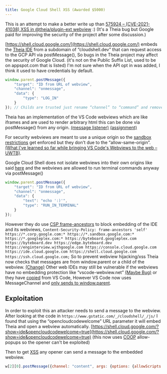 ```yaml
---
title: Google Cloud Shell XSS (Awarded $5000)
---
```


This is an attempt to make a better write up than [575924 – (CVE-2021-41038) XSS in @theia/plugin-ext webview](https://bugs.eclipse.org/bugs/show_bug.cgi?id=575924) :) (It's a Theia bug but Google paid for improving the security of the project after some discussion.)

[https://shell.cloud.google.com/](https://shell.cloud.google.com/) embeds the [Theia IDE](https://theia-ide.org/) from a subdomain of “cloudshell.dev” that can request access to the GCP API via postMessage(), So bugs in the Theia project may affect the security of Google Cloud. (it's not on the Public Suffix List, used to be on appspot.com that is listed)
I'm not sure when the API opt in was added, I think it used to have credentials by default.
```js
window.parent.postMessage({
    "target": "ID from URL of webview",
    "channel": "onmessage",
    "data": {
        "type": "LOG_IN"
    }
}); // Childs are trusted just rename “channel” to “command” and remove “target”.
```
Theia has an implementation of the VS Code webviews which are like iframes and are used to render arbitrary html this can be done via postMessage() from any origin. [(message listener)](https://github.com/eclipse-theia/theia/blob/d3501165bb4e87c3612a1a02c34a1d16ab81802c/packages/plugin-ext/src/main/browser/webview/pre/host.js#L28) [(assignment)](https://github.com/eclipse-theia/theia/blob/d3501165bb4e87c3612a1a02c34a1d16ab81802c/packages/plugin-ext/src/main/browser/webview/pre/main.js#L501)

For security webviews are meant to use a unique origin so the [sandbox restrictions](https://github.com/eclipse-theia/theia/blob/d3501165bb4e87c3612a1a02c34a1d16ab81802c/packages/plugin-ext/src/main/browser/webview/pre/main.js#L480) get enforced but they don't due to the “allow-same-origin”. [(What I've learned so far while bringing VS Code's Webviews to the web – UWTB)](https://blog.mattbierner.com/vscode-webview-web-learnings/).

Google Cloud Shell does not isolate webviews into their own origins like said [here](https://github.com/eclipse-theia/theia/tree/master/packages/plugin-ext#environment-variables) and the webviews are allowed to run terminal commands anyway via postMessage()
```js
window.parent.postMessage({
    "target": "ID from URL of webview",
    "channel": "onmessage",
    "data": {
        "text": "echo ':)'",
        "type": "RUN_IN_TERMINAL"
    }
});
```
However they do use [CSP frame-ancestors](https://developer.mozilla.org/en-US/docs/Web/HTTP/Headers/Content-Security-Policy/frame-ancestors) to block embedding of the IDE and its webviews,
`Content-Security-Policy: frame-ancestors 'self' https://*.corp.google.com:* https://*.sandbox.google.com:* https://*.googleplex.com:* https://byteboard.googleplex.com https://byteboard.dev https://edge.byteboard.dev https://enginterview.withgoogle.com https://console.cloud.google.com https://ide.cloud.google.com https://shell.cloud.google.com https://ssh.cloud.google.com;`
So to prevent webview hijacking/xss Theia now checks that messages are from window.parent or a child of the webview. [(Change)](https://github.com/eclipse-theia/theia/pull/10202/files)
Other web IDEs may still be vulnerable if the webviews have no embedding protection like “vscode-webview.net” [(Maybe Bug)](https://github.com/microsoft/vscode/issues/139970) or they have [copied](https://github.com/microsoft/vscode/blob/ba40bd16433d5a817bfae15f3b4350e18f144af4/src/vs/workbench/contrib/webview/browser/pre/host.js) from VS Code,
However VS Code now uses MessageChannel and [only sends to window.parent](https://github.com/microsoft/vscode/blob/6960f154ec1db21df82e87c7b043f760e6d45b8f/src/vs/workbench/contrib/webview/browser/pre/main.js#L298).

## Exploitation
In order to exploit this an attacker needs to send a message to the webview.
After looking at the code in `https://www.gstatic.com/_/cloudshell/_/js/` I found that using the “opencloudcodewelcome” URL parameter it will embed Theia and open a webview automatically. [https://shell.cloud.google.com/?show=ide&opencloudcodewelcome=true](https://shell.cloud.google.com/?show=ide&opencloudcodewelcome=true) (this now uses [COOP](https://developer.mozilla.org/en-US/docs/Web/HTTP/Headers/Cross-Origin-Opener-Policy) allow-popups so the opener can't be exploited)

Then to get [XSS](https://owasp.org/www-community/attacks/xss/) any opener can send a message to the embedded webview.
```js
w[2][0].postMessage({channel: "content", args: {options: {allowScripts: true}, contents: "<script>document.write(document.domain)</script>"}}, "*");
```
